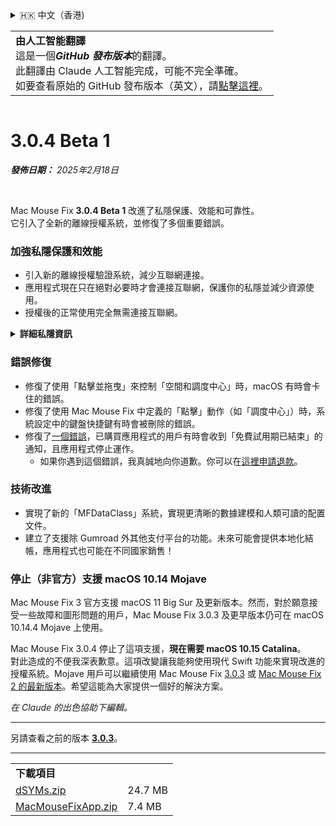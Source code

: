 <details>
<summary>🇭🇰 中文（香港)</summary>

[🇬🇧 English (GitHub)](https://github.com/noah-nuebling/mac-mouse-fix/releases/tag/3.0.4-Beta-1)\
[🇦🇩 Català](https://redirect.macmousefix.com/?target=mmf-release&tag=3.0.4-Beta-1&locale=ca)\
[🇩🇪 Deutsch](https://redirect.macmousefix.com/?target=mmf-release&tag=3.0.4-Beta-1&locale=de)\
[🇪🇸 Español](https://redirect.macmousefix.com/?target=mmf-release&tag=3.0.4-Beta-1&locale=es)\
[🇫🇷 Français](https://redirect.macmousefix.com/?target=mmf-release&tag=3.0.4-Beta-1&locale=fr)\
[🇮🇩 Indonesia](https://redirect.macmousefix.com/?target=mmf-release&tag=3.0.4-Beta-1&locale=id)\
[🇮🇹 Italiano](https://redirect.macmousefix.com/?target=mmf-release&tag=3.0.4-Beta-1&locale=it)\
[🇭🇺 Magyar](https://redirect.macmousefix.com/?target=mmf-release&tag=3.0.4-Beta-1&locale=hu)\
[🇳🇱 Nederlands](https://redirect.macmousefix.com/?target=mmf-release&tag=3.0.4-Beta-1&locale=nl)\
[🇵🇱 Polski](https://redirect.macmousefix.com/?target=mmf-release&tag=3.0.4-Beta-1&locale=pl)\
[🇧🇷 Português (Brasil)](https://redirect.macmousefix.com/?target=mmf-release&tag=3.0.4-Beta-1&locale=pt-BR)\
[🇵🇹 Português (Portugal)](https://redirect.macmousefix.com/?target=mmf-release&tag=3.0.4-Beta-1&locale=pt-PT)\
[🇷🇴 Română](https://redirect.macmousefix.com/?target=mmf-release&tag=3.0.4-Beta-1&locale=ro)\
[🇸🇪 Svenska](https://redirect.macmousefix.com/?target=mmf-release&tag=3.0.4-Beta-1&locale=sv)\
[🇻🇳 Tiếng Việt](https://redirect.macmousefix.com/?target=mmf-release&tag=3.0.4-Beta-1&locale=vi)\
[🇹🇷 Türkçe](https://redirect.macmousefix.com/?target=mmf-release&tag=3.0.4-Beta-1&locale=tr)\
[🇨🇿 Čeština](https://redirect.macmousefix.com/?target=mmf-release&tag=3.0.4-Beta-1&locale=cs)\
[🇬🇷 Ελληνικά](https://redirect.macmousefix.com/?target=mmf-release&tag=3.0.4-Beta-1&locale=el)\
[🇷🇺 Русский](https://redirect.macmousefix.com/?target=mmf-release&tag=3.0.4-Beta-1&locale=ru)\
[🇺🇦 Українська](https://redirect.macmousefix.com/?target=mmf-release&tag=3.0.4-Beta-1&locale=uk)\
[🇮🇱 עברית](https://redirect.macmousefix.com/?target=mmf-release&tag=3.0.4-Beta-1&locale=he)\
[🇸🇦 العربية](https://redirect.macmousefix.com/?target=mmf-release&tag=3.0.4-Beta-1&locale=ar)\
[🇮🇳 हिन्दी](https://redirect.macmousefix.com/?target=mmf-release&tag=3.0.4-Beta-1&locale=hi)\
[🇹🇭 ไทย](https://redirect.macmousefix.com/?target=mmf-release&tag=3.0.4-Beta-1&locale=th)\
[🇨🇳 中文 (简体)](https://redirect.macmousefix.com/?target=mmf-release&tag=3.0.4-Beta-1&locale=zh-Hans)\
[🇨🇳 中文 (繁體)](https://redirect.macmousefix.com/?target=mmf-release&tag=3.0.4-Beta-1&locale=zh-Hant)\
**🇭🇰 中文（香港)**\
[🇯🇵 日本語](https://redirect.macmousefix.com/?target=mmf-release&tag=3.0.4-Beta-1&locale=ja)\
[🇰🇷 한국어](https://redirect.macmousefix.com/?target=mmf-release&tag=3.0.4-Beta-1&locale=ko)\
[Help translate Mac Mouse Fix to different languages!](https://github.com/noah-nuebling/mac-mouse-fix/discussions/731)
</details>
<table align=><td>
<b>由人工智能翻譯</b><br>
這是一個<b><em>GitHub 發布版本</em></b>的翻譯。<br>
此翻譯由 Claude 人工智能完成，可能不完全準確。<br>
如要查看原始的 GitHub 發布版本（英文），請<a href="https://github.com/noah-nuebling/mac-mouse-fix/releases/tag/3.0.4-Beta-1">點擊這裡</a>。
</td></table>

<table></table>

# 3.0.4 Beta 1
***發佈日期：** 2025年2月18日*

<br>

Mac Mouse Fix **3.0.4 Beta 1** 改進了私隱保護、效能和可靠性。\
它引入了全新的離線授權系統，並修復了多個重要錯誤。

### 加強私隱保護和效能

- 引入新的離線授權驗證系統，減少互聯網連接。
- 應用程式現在只在絕對必要時才會連接互聯網，保護你的私隱並減少資源使用。
- 授權後的正常使用完全無需連接互聯網。

<details>
<summary><b>詳細私隱資訊</b></summary>
舊版本在每次啟動時都會在線驗證授權，這可能導致第三方伺服器（GitHub 和 Gumroad）儲存連接記錄。新系統消除了不必要的連接 – 在首次授權啟用後，只有在本地授權數據損壞時才會連接互聯網。
<br><br>
雖然我本人從未記錄任何用戶行為，但舊系統理論上允許第三方伺服器記錄 IP 地址和連接時間。Gumroad 還可能記錄你的授權金鑰，並可能將其與你購買時提供的個人資料關聯起來。
<br><br>
在建立原始授權系統時我沒有考慮到這些細微的私隱問題，但現在，Mac Mouse Fix 已經盡可能做到私密和無需連接互聯網！
<br><br>
另請參閱 <a href=https://gumroad.com/privacy>Gumroad 的私隱政策</a>和我的這個 <a href=https://github.com/noah-nuebling/mac-mouse-fix/issues/976#issuecomment-2140955801>GitHub 評論</a>。

</details>

### 錯誤修復

- 修復了使用「點擊並拖曳」來控制「空間和調度中心」時，macOS 有時會卡住的錯誤。
- 修復了使用 Mac Mouse Fix 中定義的「點擊」動作（如「調度中心」）時，系統設定中的鍵盤快捷鍵有時會被刪除的錯誤。
- 修復了[一個錯誤](https://github.com/noah-nuebling/mac-mouse-fix/issues?q=state%3Aopen%20label%3A%22%27Free%20days%20are%20over%27%20bug%22)，已購買應用程式的用戶有時會收到「免費試用期已結束」的通知，且應用程式停止運作。
    - 如果你遇到這個錯誤，我真誠地向你道歉。你可以在[這裡申請退款](https://redirect.macmousefix.com/?message=&target=mmf-apply-for-refund)。

### 技術改進

- 實現了新的「MFDataClass」系統，實現更清晰的數據建模和人類可讀的配置文件。
- 建立了支援除 Gumroad 外其他支付平台的功能。未來可能會提供本地化結帳，應用程式也可能在不同國家銷售！

### 停止（非官方）支援 macOS 10.14 Mojave

Mac Mouse Fix 3 官方支援 macOS 11 Big Sur 及更新版本。然而，對於願意接受一些故障和圖形問題的用戶，Mac Mouse Fix 3.0.3 及更早版本仍可在 macOS 10.14.4 Mojave 上使用。

Mac Mouse Fix 3.0.4 停止了這項支援，**現在需要 macOS 10.15 Catalina**。\
對此造成的不便我深表歉意。這項改變讓我能夠使用現代 Swift 功能來實現改進的授權系統。Mojave 用戶可以繼續使用 Mac Mouse Fix [3.0.3](https://github.com/noah-nuebling/mac-mouse-fix/releases/tag/3.0.3) 或 [Mac Mouse Fix 2 的最新版本](https://redirect.macmousefix.com/?target=mmf2-latest)。希望這能為大家提供一個好的解決方案。

*在 Claude 的出色協助下編輯。*

---

另請查看之前的版本 [**3.0.3**](https://github.com/noah-nuebling/mac-mouse-fix/releases/tag/3.0.3)。

---

<table align="start">
<tr>
    <td colspan=2>
        <b>下載項目</b>
    </td>
</tr>
<tr>
    <td><a href="https://github.com/noah-nuebling/mac-mouse-fix/releases/download/3.0.4-Beta-1/dSYMs.zip">dSYMs.zip</a></td>
    <td>24.7 MB</td>
</tr>
<tr>
    <td><a href="https://github.com/noah-nuebling/mac-mouse-fix/releases/download/3.0.4-Beta-1/MacMouseFixApp.zip">MacMouseFixApp.zip</a></td>
    <td>7.4 MB</td>
</tr>
</table>